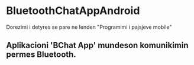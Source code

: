 # BluetoothChatAppAndroid
Dorezimi i detyres se pare ne lenden "Programimi i pajsjeve mobile"
## Aplikacioni 'BChat App' mundeson komunikimin permes Bluetooth.
